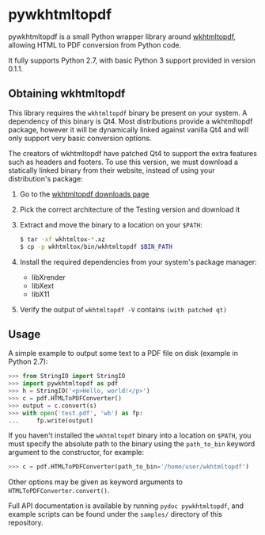 # pywkhtmltopdf

pywkhtmltopdf is a small Python wrapper library around
[wkhtmltopdf](http://wkhtmltopdf.org/), allowing HTML to PDF conversion from
Python code.

It fully supports Python 2.7, with basic Python 3 support provided in version 0.1.1.

## Obtaining wkhtmltopdf

This library requires the `wkhtmltopdf` binary be present on your system. A
dependency of this binary is Qt4. Most distributions provide a wkhtmltopdf
package, however it will be dynamically linked against vanilla Qt4 and will
only support very basic conversion options.

The creators of wkhtmltopdf have patched Qt4 to support the extra features such
as headers and footers. To use this version, we must download a statically
linked binary from their website, instead of using your distribution's package:

1. Go to the [wkhtmltopdf downloads page](http://wkhtmltopdf.org/downloads.html#testing)
2. Pick the correct architecture of the Testing version and download it
3. Extract and move the binary to a location on your `$PATH`:

   ```bash
   $ tar -xf wkhtmltox-*.xz
   $ cp -p wkhtmltox/bin/wkhtmltopdf $BIN_PATH
   ```

4. Install the required dependencies from your system's package manager:

   * libXrender
   * libXext
   * libX11

5. Verify the output of `wkhtmltopdf -V` contains `(with patched qt)`

## Usage

A simple example to output some text to a PDF file on disk (example in Python 2.7):

```python
>>> from StringIO import StringIO
>>> import pywkhtmltopdf as pdf
>>> h = StringIO('<p>Hello, world!</p>')
>>> c = pdf.HTMLToPDFConverter()
>>> output = c.convert(s)
>>> with open('test.pdf', 'wb') as fp:
...     fp.write(output)
```

If you haven't installed the `wkhtmltopdf` binary into a location on `$PATH`,
you must specify the absolute path to the binary using the `path_to_bin`
keyword argument to the constructor, for example:

```python
>>> c = pdf.HTMLToPDFConverter(path_to_bin='/home/user/wkhtmltopdf')
```

Other options may be given as keyword arguments to `HTMLToPDFConverter.convert()`.

Full API documentation is available by running `pydoc pywkhtmltopdf`, and
example scripts can be found under the `samples/` directory of this repository.
